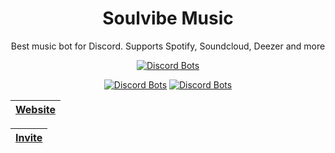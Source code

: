 <div align="center">

# Soulvibe Music
  
Best music bot for Discord. Supports Spotify, Soundcloud, Deezer and more
  
  
[![Discord Bots](https://top.gg/api/widget/913029521815502869.svg)](https://top.gg/bot/913029521815502869)
  
  
[![Discord Bots](https://top.gg/api/widget/servers/913029521815502869.svg)](https://top.gg/bot/913029521815502869)
[![Discord Bots](https://top.gg/api/widget/upvotes/913029521815502869.svg)](https://top.gg/bot/913029521815502869)

  

| **[Website](https://soulvibe.xyz/)**	|
|-----------------------------------------------------------------------------	|
  
| **[Invite](https://soulvibe.xyz/invite)**	|
|-----------------------------------------------------------------------------	|
</div>
